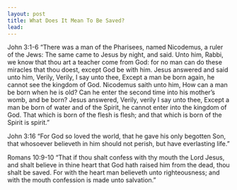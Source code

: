 ```yaml
---
layout: post
title: What Does It Mean To Be Saved?
lead: 
---
```



John 3:1-6
“There was a man of the Pharisees, named Nicodemus, a ruler of the Jews:
The same came to Jesus by night, and said. Unto him, Rabbi, we know that thou art a teacher come from God: for no man can do these miracles that thou doest, except God be with him.
Jesus answered and said unto him, Verily, Verily, I say unto thee, Except a man be born again, he cannot see the kingdom of God.
Nicodemus saith unto him, How can a man be born when he is old? Can he enter the second time into his mother’s womb, and be born?
Jesus answered, Verily, verily I say unto thee, Except a man be born of water and of the Spirit, he cannot enter into the kingdom of God.
That which is born of the flesh is flesh; and that which is born of the Spirit is spirit.”

John 3:16
“For God so loved the world, that he gave his only begotten Son, that whosoever believeth in him should not perish, but have everlasting life.”

Romans 10:9-10
“That if thou shalt confess with thy mouth the Lord Jesus, and shalt believe in thine heart that God hath raised him from the dead, thou shalt be saved.
For with the heart man believeth unto righteousness; and with the mouth confession is made unto salvation.” 